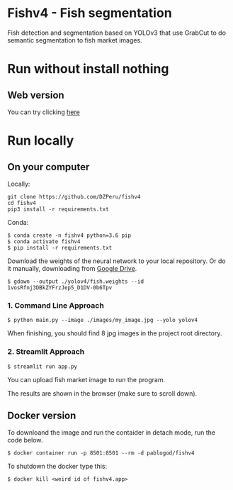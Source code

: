 # Fishv4 - Fish segmentation

Fish detection and segmentation based on YOLOv3 that use GrabCut to do semantic segmentation to fish market images.

# Run without install nothing

## Web version

You can try clicking [here](https://fishv4.herokuapp.com/)

# Run locally

## On your computer

Locally:

```
git clone https://github.com/DZPeru/fishv4
cd fishv4
pip3 install -r requirements.txt
```

Conda:
```
$ conda create -n fishv4 python=3.6 pip 
$ conda activate fishv4
$ pip install -r requirements.txt
```

Download the weights of the neural network to your local repository. Or do it manually, downloading from [Google Drive](https://drive.google.com/file/d/1vosRfnj3DBkZYFrzJep5_D1DV-0b6Tpv/view?usp=sharing).

```
$ gdown --output ./yolov4/fish.weights --id 1vosRfnj3DBkZYFrzJep5_D1DV-0b6Tpv
```

### 1. Command Line Approach
```
$ python main.py --image ./images/my_image.jpg --yolo yolov4
```

When finishing, you should find 8 jpg images in the project root directory.

### 2. Streamlit Approach
```
$ streamlit run app.py
```

You can upload fish market image to run the program.

The results are shown in the browser (make sure to scroll down).


## Docker version

To downloand the image and run the contaider in detach mode, run the code below.
```
$ docker container run -p 8501:8501 --rm -d pablogod/fishv4
```

To shutdown the docker type this:
```
$ docker kill <weird id of fishv4.app>
```
